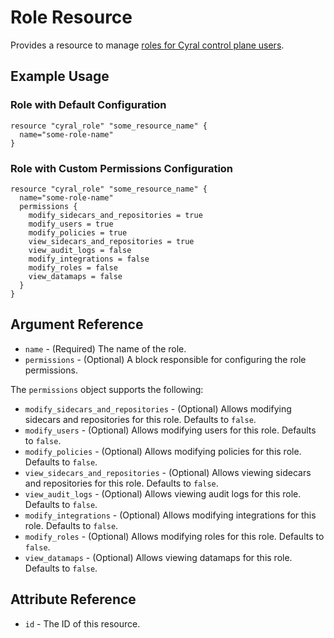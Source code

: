 # Role Resource

Provides a resource to manage [roles for Cyral control plane users](https://cyral.com/docs/account-administration/acct-manage-cyral-roles/#create-and-manage-administrator-roles-for-cyral-control-plane-users).

## Example Usage

### Role with Default Configuration

```hcl
resource "cyral_role" "some_resource_name" {
  name="some-role-name"
}
```

### Role with Custom Permissions Configuration

```hcl
resource "cyral_role" "some_resource_name" {
  name="some-role-name"
  permissions {
    modify_sidecars_and_repositories = true
    modify_users = true
    modify_policies = true
    view_sidecars_and_repositories = true
    view_audit_logs = false
    modify_integrations = false
    modify_roles = false
    view_datamaps = false
  }
}
```

## Argument Reference

* `name` - (Required) The name of the role.
* `permissions` - (Optional) A block responsible for configuring the role permissions.

The `permissions` object supports the following:

* `modify_sidecars_and_repositories` - (Optional) Allows modifying sidecars and repositories for this role. Defaults to `false`.
* `modify_users` - (Optional) Allows modifying users for this role. Defaults to `false`.
* `modify_policies` - (Optional) Allows modifying policies for this role. Defaults to `false`.
* `view_sidecars_and_repositories` - (Optional) Allows viewing sidecars and repositories for this role. Defaults to `false`.
* `view_audit_logs` - (Optional) Allows viewing audit logs for this role. Defaults to `false`.
* `modify_integrations` - (Optional) Allows modifying integrations for this role. Defaults to `false`.
* `modify_roles` - (Optional) Allows modifying roles for this role. Defaults to `false`.
* `view_datamaps` - (Optional) Allows viewing datamaps for this role. Defaults to `false`.

## Attribute Reference

* `id` - The ID of this resource.
